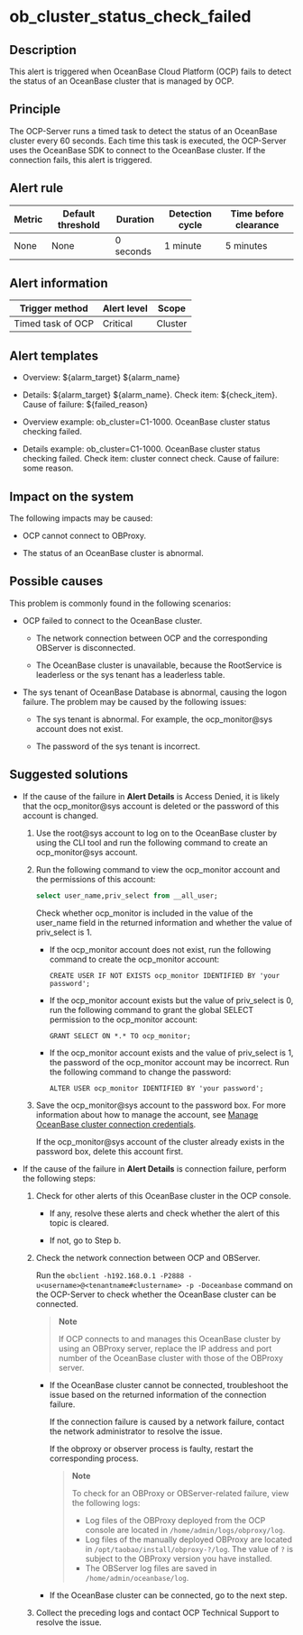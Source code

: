 ob_cluster_status_check_failed 
===================================================



**Description** 
------------------------------------

This alert is triggered when OceanBase Cloud Platform (OCP) fails to detect the status of an OceanBase cluster that is managed by OCP.

Principle 
------------------------------

The OCP-Server runs a timed task to detect the status of an OceanBase cluster every 60 seconds. Each time this task is executed, the OCP-Server uses the OceanBase SDK to connect to the OceanBase cluster. If the connection fails, this alert is triggered.

**Alert rule** 
-----------------------------------



| Metric | Default threshold | Duration  | Detection cycle | Time before clearance |
|--------|-------------------|-----------|-----------------|-----------------------|
| None   | None              | 0 seconds | 1 minute        | 5 minutes             |



Alert information 
--------------------------------------



|  Trigger method   | Alert level |  Scope  |
|-------------------|-------------|---------|
| Timed task of OCP | Critical    | Cluster |



**Alert templates** 
----------------------------------------

* Overview: ${alarm_target} ${alarm_name}

  

* Details: ${alarm_target} ${alarm_name}. Check item: ${check_item}. Cause of failure: ${failed_reason}

  

* Overview example: ob_cluster=C1-1000. OceanBase cluster status checking failed.

  

* Details example: ob_cluster=C1-1000. OceanBase cluster status checking failed. Check item: cluster connect check. Cause of failure: some reason.

  




**Impact on the system** 
---------------------------------------------

The following impacts may be caused:

* OCP cannot connect to OBProxy.

  

* The status of an OceanBase cluster is abnormal.

  




**Possible causes** 
----------------------------------------

This problem is commonly found in the following scenarios:

* OCP failed to connect to the OceanBase cluster. 

  * The network connection between OCP and the corresponding OBServer is disconnected.

    
  
  * The OceanBase cluster is unavailable, because the RootService is leaderless or the sys tenant has a leaderless table.

    
  

  

* The sys tenant of OceanBase Database is abnormal, causing the logon failure. The problem may be caused by the following issues:

  * The sys tenant is abnormal. For example, the ocp_monitor@sys account does not exist.

    
  
  * The password of the sys tenant is incorrect.

    
  

  




**Suggested solutions** 
--------------------------------------------

* If the cause of the failure in **Alert Details** is Access Denied, it is likely that the ocp_monitor@sys account is deleted or the password of this account is changed. 

  1. Use the root@sys account to log on to the OceanBase cluster by using the CLI tool and run the following command to create an ocp_monitor@sys account.

     
  
  2. Run the following command to view the ocp_monitor account and the permissions of this account: 

     ```sql
     select user_name,priv_select from __all_user; 
     ```

     

     Check whether ocp_monitor is included in the value of the user_name field in the returned information and whether the value of priv_select is 1. 
     * If the ocp_monitor account does not exist, run the following command to create the ocp_monitor account: 

       `CREATE USER IF NOT EXISTS ocp_monitor IDENTIFIED BY 'your password';`
       
     
     * If the ocp_monitor account exists but the value of priv_select is 0, run the following command to grant the global SELECT permission to the ocp_monitor account: 

       `GRANT SELECT ON *.* TO ocp_monitor;`
       
     
     * If the ocp_monitor account exists and the value of priv_select is 1, the password of the ocp_monitor account may be incorrect. Run the following command to change the password: 

       `ALTER USER ocp_monitor IDENTIFIED BY 'your password';`
       
     

     
  
  3. Save the ocp_monitor@sys account to the password box. For more information about how to manage the account, see [Manage OceanBase cluster connection credentials](../../3.ob-cloud-platform/3.userguide-features/8.user-center/4.password-box/1.ob-cluster-connection-credential-management.md). 

     If the ocp_monitor@sys account of the cluster already exists in the password box, delete this account first.
     
  

  




<!-- -->

* If the cause of the failure in **Alert Details** is connection failure, perform the following steps: 

  1. Check for other alerts of this OceanBase cluster in the OCP console. 

     * If any, resolve these alerts and check whether the alert of this topic is cleared.

       
     
     * If not, go to Step b.

       
     

     
  
  2. Check the network connection between OCP and OBServer. 

     Run the `obclient -h192.168.0.1 -P2888 -u<username>@<tenantname#clustername> -p -Doceanbase` command on the OCP-Server to check whether the OceanBase cluster can be connected. 
     
     > **Note**
     >
     > If OCP connects to and manages this OceanBase cluster by using an OBProxy server, replace the IP address and port number of the OceanBase cluster with those of the OBProxy server.
     * If the OceanBase cluster cannot be connected, troubleshoot the issue based on the returned information of the connection failure. 

       If the connection failure is caused by a network failure, contact the network administrator to resolve the issue. 

       If the obproxy or observer process is faulty, restart the corresponding process. 
       
       > **Note**
       >
       > To check for an OBProxy or OBServer-related failure, view the following logs:
       > * Log files of the OBProxy deployed from the OCP console are located in `/home/admin/logs/obproxy/log`.
       > * Log files of the manually deployed OBProxy are located in `/opt/taobao/install/obproxy-?/log`. The value of `?` is subject to the OBProxy version you have installed.
       > * The OBServer log files are saved in `/home/admin/oceanbase/log`.

         
       

       
       
     
     * If the OceanBase cluster can be connected, go to the next step.

       
     

     
  
  3. Collect the preceding logs and contact OCP Technical Support to resolve the issue.

     
  

  






